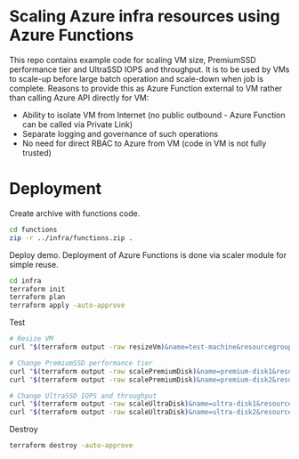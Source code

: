 # Scaling Azure infra resources using Azure Functions
This repo contains example code for scaling VM size, PremiumSSD performance tier and UltraSSD IOPS and throughput. It is to be used by VMs to scale-up before large batch operation and scale-down when job is complete. Reasons to provide this as Azure Function external to VM rather than calling Azure API directly for VM:
- Ability to isolate VM from Internet (no public outbound - Azure Function can be called via Private Link)
- Separate logging and governance of such operations
- No need for direct RBAC to Azure from VM (code in VM is not fully trusted)

# Deployment
Create archive with functions code.

```bash
cd functions
zip -r ../infra/functions.zip .
```

Deploy demo. Deployment of Azure Functions is done via scaler module for simple reuse.

```bash
cd infra
terraform init
terraform plan
terraform apply -auto-approve
```

Test

```bash
# Resize VM
curl "$(terraform output -raw resizeVm)&name=test-machine&resourcegroup=scale-test-rg&size=Standard_D8s_v3"

# Change PremiumSSD performance tier
curl "$(terraform output -raw scalePremiumDisk)&name=premium-disk1&resourcegroup=scale-test-rg&tier=P40"
curl "$(terraform output -raw scalePremiumDisk)&name=premium-disk2&resourcegroup=scale-test-rg&tier=P40"

# Change UltraSSD IOPS and throughput
curl "$(terraform output -raw scaleUltraDisk)&name=ultra-disk1&resourcegroup=scale-test-rg&DiskIOPSReadWrite=2000&DiskMBpsReadWrite=150"
curl "$(terraform output -raw scaleUltraDisk)&name=ultra-disk2&resourcegroup=scale-test-rg&DiskIOPSReadWrite=2000&DiskMBpsReadWrite=150"

```

Destroy

```bash
terraform destroy -auto-approve
```
